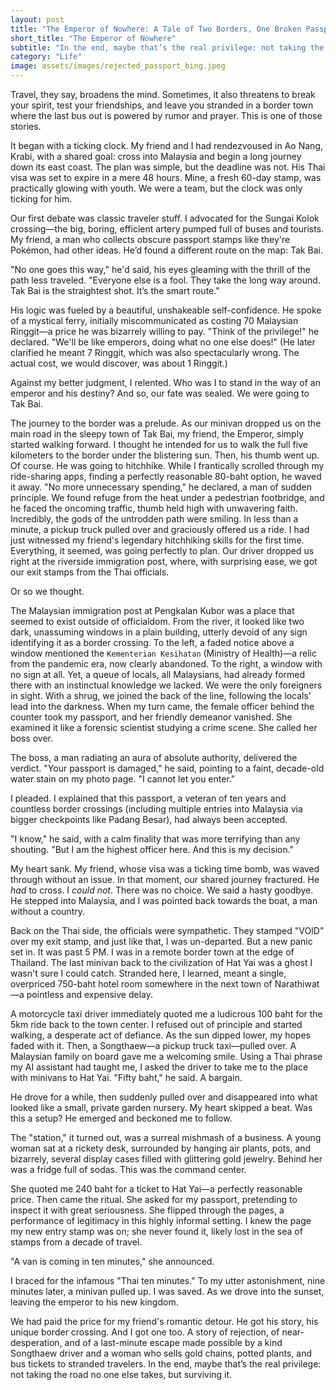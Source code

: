 ```yaml
---
layout: post
title: "The Emperor of Nowhere: A Tale of Two Borders, One Broken Passport, and a Getaway Minivan"
short_title: "The Emperor of Nowhere"
subtitle: "In the end, maybe that’s the real privilege: not taking the road no one else takes, but surviving it."
category: "Life"
image: assets/images/rejected_passport_bing.jpeg
---
```


Travel, they say, broadens the mind. Sometimes, it also threatens to break your spirit, test your friendships, and leave you stranded in a border town where the last bus out is powered by rumor and prayer. This is one of those stories.

It began with a ticking clock. My friend and I had rendezvoused in Ao Nang, Krabi, with a shared goal: cross into Malaysia and begin a long journey down its east coast. The plan was simple, but the deadline was not. His Thai visa was set to expire in a mere 48 hours. Mine, a fresh 60-day stamp, was practically glowing with youth. We were a team, but the clock was only ticking for him.

Our first debate was classic traveler stuff. I advocated for the Sungai Kolok crossing—the big, boring, efficient artery pumped full of buses and tourists. My friend, a man who collects obscure passport stamps like they're Pokémon, had other ideas. He’d found a different route on the map: Tak Bai.

"No one goes this way," he'd said, his eyes gleaming with the thrill of the path less traveled. "Everyone else is a fool. They take the long way around. Tak Bai is the straightest shot. It’s the smart route."

His logic was fueled by a beautiful, unshakeable self-confidence. He spoke of a mystical ferry, initially miscommunicated as costing 70 Malaysian Ringgit—a price he was bizarrely willing to pay. "Think of the privilege!" he declared. "We'll be like emperors, doing what no one else does!" (He later clarified he meant 7 Ringgit, which was also spectacularly wrong. The actual cost, we would discover, was about 1 Ringgit.)

Against my better judgment, I relented. Who was I to stand in the way of an emperor and his destiny? And so, our fate was sealed. We were going to Tak Bai.

The journey to the border was a prelude. As our minivan dropped us on the main road in the sleepy town of Tak Bai, my friend, the Emperor, simply started walking forward. I thought he intended for us to walk the full five kilometers to the border under the blistering sun. Then, his thumb went up. Of course. He was going to hitchhike. While I frantically scrolled through my ride-sharing apps, finding a perfectly reasonable 80-baht option, he waved it away. "No more unnecessary spending," he declared, a man of sudden principle. We found refuge from the heat under a pedestrian footbridge, and he faced the oncoming traffic, thumb held high with unwavering faith. Incredibly, the gods of the untrodden path were smiling. In less than a minute, a pickup truck pulled over and graciously offered us a ride. I had just witnessed my friend's legendary hitchhiking skills for the first time. Everything, it seemed, was going perfectly to plan. Our driver dropped us right at the riverside immigration post, where, with surprising ease, we got our exit stamps from the Thai officials.

Or so we thought.

The Malaysian immigration post at Pengkalan Kubor was a place that seemed to exist outside of officialdom. From the river, it looked like two dark, unassuming windows in a plain building, utterly devoid of any sign identifying it as a border crossing. To the left, a faded notice above a window mentioned the `Kementerian Kesihatan` (Ministry of Health)—a relic from the pandemic era, now clearly abandoned. To the right, a window with no sign at all. Yet, a queue of locals, all Malaysians, had already formed there with an instinctual knowledge we lacked. We were the only foreigners in sight. With a shrug, we joined the back of the line, following the locals' lead into the darkness. When my turn came, the female officer behind the counter took my passport, and her friendly demeanor vanished. She examined it like a forensic scientist studying a crime scene. She called her boss over.

The boss, a man radiating an aura of absolute authority, delivered the verdict. "Your passport is damaged," he said, pointing to a faint, decade-old water stain on my photo page. "I cannot let you enter."

I pleaded. I explained that this passport, a veteran of ten years and countless border crossings (including multiple entries into Malaysia via bigger checkpoints like Padang Besar), had always been accepted.

"I know," he said, with a calm finality that was more terrifying than any shouting. "But I am the highest officer here. And this is my decision."

My heart sank. My friend, whose visa was a ticking time bomb, was waved through without an issue. In that moment, our shared journey fractured. He *had* to cross. I *could not*. There was no choice. We said a hasty goodbye. He stepped into Malaysia, and I was pointed back towards the boat, a man without a country.

Back on the Thai side, the officials were sympathetic. They stamped "VOID" over my exit stamp, and just like that, I was un-departed. But a new panic set in. It was past 5 PM. I was in a remote border town at the edge of Thailand. The last minivan back to the civilization of Hat Yai was a ghost I wasn't sure I could catch. Stranded here, I learned, meant a single, overpriced 750-baht hotel room somewhere in the next town of Narathiwat—a pointless and expensive delay.

A motorcycle taxi driver immediately quoted me a ludicrous 100 baht for the 5km ride back to the town center. I refused out of principle and started walking, a desperate act of defiance. As the sun dipped lower, my hopes faded with it. Then, a Songthaew—a pickup truck taxi—pulled over. A Malaysian family on board gave me a welcoming smile. Using a Thai phrase my AI assistant had taught me, I asked the driver to take me to the place with minivans to Hat Yai. "Fifty baht," he said. A bargain.

He drove for a while, then suddenly pulled over and disappeared into what looked like a small, private garden nursery. My heart skipped a beat. Was this a setup? He emerged and beckoned me to follow.

The "station," it turned out, was a surreal mishmash of a business. A young woman sat at a rickety desk, surrounded by hanging air plants, pots, and bizarrely, several display cases filled with glittering gold jewelry. Behind her was a fridge full of sodas. This was the command center.

She quoted me 240 baht for a ticket to Hat Yai—a perfectly reasonable price. Then came the ritual. She asked for my passport, pretending to inspect it with great seriousness. She flipped through the pages, a performance of legitimacy in this highly informal setting. I knew the page my new entry stamp was on; she never found it, likely lost in the sea of stamps from a decade of travel.

"A van is coming in ten minutes," she announced.

I braced for the infamous "Thai ten minutes." To my utter astonishment, nine minutes later, a minivan pulled up. I was saved. As we drove into the sunset, leaving the emperor to his new kingdom.

We had paid the price for my friend's romantic detour. He got his story, his unique border crossing. And I got one too. A story of rejection, of near-desperation, and of a last-minute escape made possible by a kind Songthaew driver and a woman who sells gold chains, potted plants, and bus tickets to stranded travelers. In the end, maybe that’s the real privilege: not taking the road no one else takes, but surviving it.
